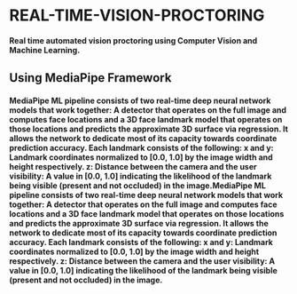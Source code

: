# REAL-TIME-VISION-PROCTORING

#### Real time automated vision proctoring using Computer Vision and Machine Learning.

## Using MediaPipe Framework

#### MediaPipe ML pipeline consists of two real-time deep neural network models that work together: A detector that operates on the full image and computes face locations and a 3D face landmark model that operates on those locations and predicts the approximate 3D surface via regression. It allows the network to dedicate most of its capacity towards coordinate prediction accuracy. Each landmark consists of the following: x and y: Landmark coordinates normalized to [0.0, 1.0] by the image width and height respectively. z: Distance between the camera and the user visibility: A value in [0.0, 1.0] indicating the likelihood of the landmark being visible (present and not occluded) in the image.MediaPipe ML pipeline consists of two real-time deep neural network models that work together: A detector that operates on the full image and computes face locations and a 3D face landmark model that operates on those locations and predicts the approximate 3D surface via regression. It allows the network to dedicate most of its capacity towards coordinate prediction accuracy. Each landmark consists of the following: x and y: Landmark coordinates normalized to [0.0, 1.0] by the image width and height respectively. z: Distance between the camera and the user visibility: A value in [0.0, 1.0] indicating the likelihood of the landmark being visible (present and not occluded) in the image.
